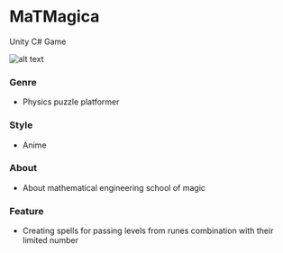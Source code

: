 # MaTMagica
 Unity C# Game
 
![alt text](https://i.ibb.co/Jr3nn9H/logo.png)
### Genre
 - Physics puzzle platformer 
### Style
 - Anime
### About
 - About mathematical engineering school of magic
### Feature
 - Сreating spells for passing levels from runes combination with their limited number 

 

